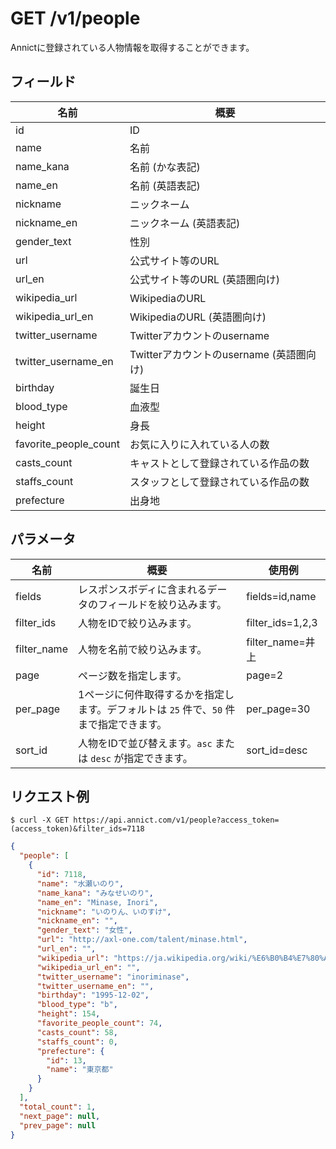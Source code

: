 # GET /v1/people

Annictに登録されている人物情報を取得することができます。


## フィールド

| 名前 | 概要 |
| --- | --- |
| id | ID |
| name | 名前 |
| name_kana | 名前 (かな表記) |
| name_en | 名前 (英語表記) |
| nickname | ニックネーム |
| nickname_en | ニックネーム (英語表記) |
| gender_text | 性別 |
| url | 公式サイト等のURL |
| url_en | 公式サイト等のURL (英語圏向け) |
| wikipedia_url | WikipediaのURL |
| wikipedia_url_en | WikipediaのURL (英語圏向け) |
| twitter_username | Twitterアカウントのusername |
| twitter_username_en | Twitterアカウントのusername (英語圏向け) |
| birthday | 誕生日 |
| blood_type | 血液型 |
| height | 身長 |
| favorite_people_count | お気に入りに入れている人の数 |
| casts_count | キャストとして登録されている作品の数 |
| staffs_count | スタッフとして登録されている作品の数 |
| prefecture | 出身地 |


## パラメータ

| 名前 | 概要 | 使用例 |
| --- | --- | --- |
| fields | レスポンスボディに含まれるデータのフィールドを絞り込みます。 | fields=id,name |
| filter_ids | 人物をIDで絞り込みます。 | filter_ids=1,2,3 |
| filter_name | 人物を名前で絞り込みます。 | filter_name=井上 |
| page | ページ数を指定します。 | page=2 |
| per_page | 1ページに何件取得するかを指定します。デフォルトは `25` 件で、`50` 件まで指定できます。 | per_page=30 |
| sort_id | 人物をIDで並び替えます。`asc` または `desc` が指定できます。 | sort_id=desc |


## リクエスト例

```
$ curl -X GET https://api.annict.com/v1/people?access_token=(access_token)&filter_ids=7118
```

```json
{
  "people": [
    {
      "id": 7118,
      "name": "水瀬いのり",
      "name_kana": "みなせいのり",
      "name_en": "Minase, Inori",
      "nickname": "いのりん、いのすけ",
      "nickname_en": "",
      "gender_text": "女性",
      "url": "http://axl-one.com/talent/minase.html",
      "url_en": "",
      "wikipedia_url": "https://ja.wikipedia.org/wiki/%E6%B0%B4%E7%80%AC%E3%81%84%E3%81%AE%E3%82%8A",
      "wikipedia_url_en": "",
      "twitter_username": "inoriminase",
      "twitter_username_en": "",
      "birthday": "1995-12-02",
      "blood_type": "b",
      "height": 154,
      "favorite_people_count": 74,
      "casts_count": 58,
      "staffs_count": 0,
      "prefecture": {
        "id": 13,
        "name": "東京都"
      }
    }
  ],
  "total_count": 1,
  "next_page": null,
  "prev_page": null
}
```
